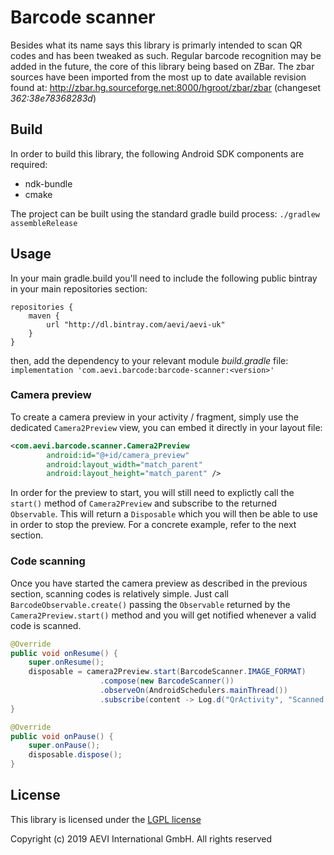 # Barcode scanner
Besides what its name says this library is primarly intended to scan QR codes and has been tweaked as such. Regular barcode recognition may be added in the future, the core of this library being based on ZBar. 
The zbar sources have been imported from the most up to date available revision found at: http://zbar.hg.sourceforge.net:8000/hgroot/zbar/zbar (changeset _362:38e78368283d_)

## Build
In order to build this library, the following Android SDK components are required:
* ndk-bundle
* cmake

The project can be built using the standard gradle build process:
`./gradlew assembleRelease`

## Usage
In your main gradle.build you'll need to include the following public bintray in your main repositories section:
```
repositories {
    maven {
        url "http://dl.bintray.com/aevi/aevi-uk"
    }
}
```

then, add the dependency to your relevant module _build.gradle_ file:
```implementation 'com.aevi.barcode:barcode-scanner:<version>'```

### Camera preview
To create a camera preview in your activity / fragment, simply use the dedicated `Camera2Preview` view, you can embed it directly in your layout file:
```xml
<com.aevi.barcode.scanner.Camera2Preview
        android:id="@+id/camera_preview"
        android:layout_width="match_parent"
        android:layout_height="match_parent" />
```
In order for the preview to start, you will still need to explictly call the `start()` method of `Camera2Preview` and subscribe to the returned `Observable`. This will return a `Disposable` which you will then be able to use in order to stop the preview. For a concrete example, refer to the next section.

### Code scanning
Once you have started the camera preview as described in the previous section, scanning codes is relatively simple. Just call `BarcodeObservable.create()` passing the `Observable` returned by the `Camera2Preview.start()` method and you will get notified whenever a valid code is scanned.

```java
@Override
public void onResume() {
    super.onResume();
    disposable = camera2Preview.start(BarcodeScanner.IMAGE_FORMAT)
                    .compose(new BarcodeScanner())
                    .observeOn(AndroidSchedulers.mainThread())
                    .subscribe(content -> Log.d("QrActivity", "Scanned QR code: " + content));
}

@Override
public void onPause() {
    super.onPause();
    disposable.dispose();
}
```

## License
This library is licensed under the [LGPL license](LICENSE)

Copyright (c) 2019 AEVI International GmbH. All rights reserved
